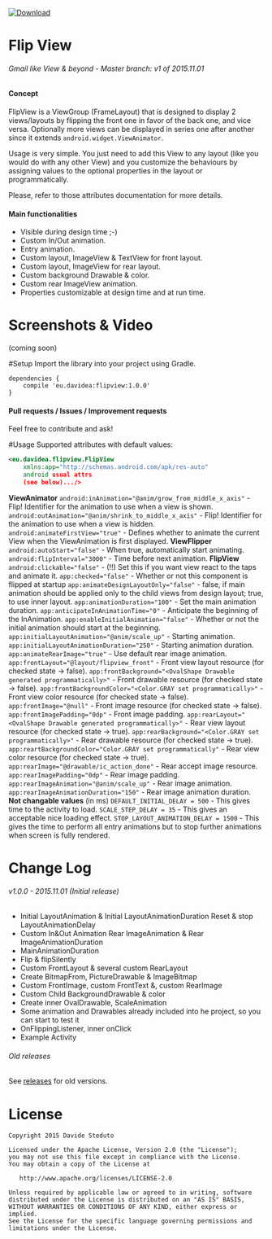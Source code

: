 [![Download](https://api.bintray.com/packages/davideas/maven/flipview/images/download.svg) ](https://bintray.com/davideas/maven/flipview/_latestVersion)

# Flip View

###### Gmail like View & beyond - Master branch: v1 of 2015.11.01

#### Concept
FlipView is a ViewGroup (FrameLayout) that is designed to display 2 views/layouts by flipping
the front one in favor of the back one, and vice versa. Optionally more views can be
displayed in series one after another since it extends `android.widget.ViewAnimator`.

Usage is very simple. You just need to add this View to any layout (like you would do with
any other View) and you customize the behaviours by assigning values to the optional
properties in the layout or programmatically.

Please, refer to those attributes documentation for more details.

#### Main functionalities
- Visible during design time ;-)
- Custom In/Out animation.
- Entry animation.
- Custom layout, ImageView & TextView for front layout.
- Custom layout, ImageView for rear layout.
- Custom background Drawable & color.
- Custom rear ImageView animation.
- Properties customizable at design time and at run time.

# Screenshots & Video
(coming soon)

#Setup
Import the library into your project using Gradle.
```
dependencies {
	compile 'eu.davidea:flipview:1.0.0'
}
```
#### Pull requests / Issues / Improvement requests
Feel free to contribute and ask!

#Usage
Supported attributes with default values:
``` xml
<eu.davidea.flipview.FlipView
	xmlns:app="http://schemas.android.com/apk/res-auto"
	android usual attrs
	(see below).../>
```
**ViewAnimator**
`android:inAnimation="@anim/grow_from_middle_x_axis"` - Flip! Identifier for the animation to use when a view is shown.
`android:outAnimation="@anim/shrink_to_middle_x_axis"` - Flip! Identifier for the animation to use when a view is hidden.
`android:animateFirstView="true"` - Defines whether to animate the current View when the ViewAnimation is first displayed.
**ViewFlipper**
`android:autoStart="false"` - When true, automatically start animating.
`android:flipInterval="3000"` - Time before next animation.
**FlipView**
`android:clickable="false"` - (!!) Set this if you want view react to the taps and animate it.
`app:checked="false"` - Whether or not this component is flipped at startup
`app:animateDesignLayoutOnly="false"` - false, if main animation should be applied only to the child views from design layout; true, to use inner layout.
`app:animationDuration="100"` - Set the main animation duration.
`app:anticipateInAnimationTime="0"` - Anticipate the beginning of the InAnimation.
`app:enableInitialAnimation="false"` - Whether or not the initial animation should start at the beginning.
`app:initialLayoutAnimation="@anim/scale_up"` - Starting animation.
`app:initialLayoutAnimationDuration="250"` - Starting animation duration.
`app:animateRearImage="true"` - Use default rear image animation.
`app:frontLayout="@layout/flipview_front"` - Front view layout resource (for checked state -> false).
`app:frontBackground="<OvalShape Drawable generated programmatically>"` - Front drawable resource (for checked state -> false).
`app:frontBackgroundColor="<Color.GRAY set programmatically>"` - Front view color resource (for checked state -> false).
`app:frontImage="@null"` - Front image resource (for checked state -> false).
`app:frontImagePadding="0dp"` - Front image padding.
`app:rearLayout="<OvalShape Drawable generated programmatically>"` - Rear view layout resource (for checked state -> true).
`app:rearBackground="<Color.GRAY set programmatically>"` - Rear drawable resource (for checked state -> true).
`app:reartBackgroundColor="Color.GRAY set programmatically"` - Rear view color resource (for checked state -> true).
`app:rearImage="@drawable/ic_action_done"` - Rear accept image resource.
`app:rearImagePadding="0dp"` - Rear image padding.
`app:rearImageAnimation="@anim/scale_up"` - Rear image animation.
`app:rearImageAnimationDuration="150"` - Rear image animation duration.
**Not changable values** (in ms)
`DEFAULT_INITIAL_DELAY = 500` - This gives time to the activity to load.
`SCALE_STEP_DELAY = 35` - This gives an acceptable nice loading effect.
`STOP_LAYOUT_ANIMATION_DELAY = 1500` - This gives the time to perform all entry animations but to stop further animations when screen is fully rendered.

# Change Log
###### v1.0.0 - 2015.11.01 (Initial release)
- Initial LayoutAnimation & Initial LayoutAnimationDuration
  Reset & stop LayoutAnimationDelay
- Custom In&Out Animation
  Rear ImageAnimation & Rear ImageAnimationDuration
- MainAnimationDuration
- Flip & flipSilently
- Custom FrontLayout & several custom RearLayout
- Create BitmapFrom, PictureDrawable & ImageBitmap
- Custom FrontImage, custom FrontText &, custom RearImage
- Custom Child BackgroundDrawable & color
- Create inner OvalDrawable, ScaleAnimation
- Some animation and Drawables already included into he project, so you can start to test it
- OnFlippingListener, inner onClick
- Example Activity

###### Old releases
See [releases](https://github.com/davideas/FlipView/releases) for old versions.

# License

    Copyright 2015 Davide Steduto

    Licensed under the Apache License, Version 2.0 (the "License");
    you may not use this file except in compliance with the License.
    You may obtain a copy of the License at

       http://www.apache.org/licenses/LICENSE-2.0

    Unless required by applicable law or agreed to in writing, software
    distributed under the License is distributed on an "AS IS" BASIS,
    WITHOUT WARRANTIES OR CONDITIONS OF ANY KIND, either express or implied.
    See the License for the specific language governing permissions and
    limitations under the License.
